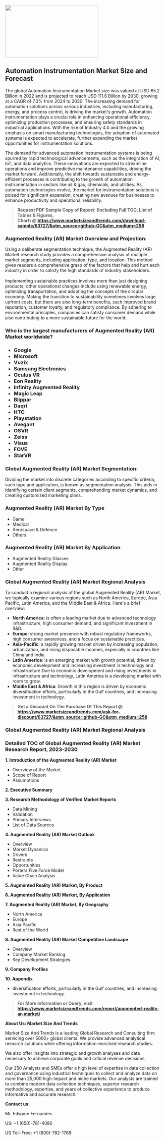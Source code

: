 <p><img class="alignnone size-medium wp-image-20088" src="https://ffe5etoiles.com/wp-content/uploads/2024/12/MST1-300x171.png" alt="" width="300" height="171" /></p><h2>Automation Instrumentation Market Size and Forecast</h2><p>The global Automation Instrumentation Market size was valued at USD 65.2 Billion in 2022 and is projected to reach USD 111.6 Billion by 2030, growing at a CAGR of 7.3% from 2024 to 2030. The increasing demand for automation solutions across various industries, including manufacturing, energy, and process control, is driving the market's growth. Automation instrumentation plays a crucial role in enhancing operational efficiency, optimizing production processes, and ensuring safety standards in industrial applications. With the rise of Industry 4.0 and the growing emphasis on smart manufacturing technologies, the adoption of automated systems is expected to accelerate, further expanding the market opportunities for instrumentation solutions.</p><p>The demand for advanced automation instrumentation systems is being spurred by rapid technological advancements, such as the integration of AI, IoT, and data analytics. These innovations are expected to streamline operations and improve predictive maintenance capabilities, driving the market forward. Additionally, the shift towards sustainable and energy-efficient processes is contributing to the growth of automation instrumentation in sectors like oil & gas, chemicals, and utilities. As automation technologies evolve, the market for instrumentation solutions is poised for significant expansion, creating new avenues for businesses to enhance productivity and operational reliability.</p></p><blockquote id="" class=""><strong>Request PDF Sample Copy of Report: (Including Full TOC, List of Tables &amp; Figures, Chart)&nbsp;@&nbsp;<strong><a href="https://www.marketsizeandtrends.com/download-sample/63727/&utm_source=github-GC&utm_medium=258" target="_blank">https://www.marketsizeandtrends.com/download-sample/63727/&utm_source=github-GC&utm_medium=258</a></strong></strong></blockquote><h3 id="" class="">Augmented Reality (AR) Market&nbsp;Overview and Projection:</h3><p id="" class="">Using a deliberate segmentation technique, the Augmented Reality (AR) Market research study provides a comprehensive analysis of multiple market segments, including application, type, and location. This method gives readers a comprehensive grasp of the factors that help and hurt each industry in order to satisfy the high standards of industry stakeholders. <br /> <br />Implementing sustainable practices involves more than just designing products; other operational changes include using renewable energy, optimizing transportation, and adopting the concepts of the circular economy. Making the transition to sustainability sometimes involves large upfront costs, but there are also long-term benefits, such improved brand reputation, customer loyalty, and regulatory compliance. By adhering to environmental principles, companies can satisfy consumer demand while also contributing to a more sustainable future for the world.</p><h3 id="" class="">Who is the largest manufacturers of&nbsp;Augmented Reality (AR) Market worldwide?</h3><h3 class=""><p><ul><li>Google </li><li> Microsoft </li><li> Vuzix </li><li> Samsung Electronics </li><li> Oculus VR </li><li> Eon Reality </li><li> Infinity Augmented Reality </li><li> Magic Leap </li><li> Blippar </li><li> Daqri </li><li> HTC </li><li> Playstation </li><li> Avegant </li><li> OSVR </li><li> Zeiss </li><li> Visus </li><li> FOVE </li><li> StarVR</li></ul></p></h3><h3 id="" class="">Global&nbsp;Augmented Reality (AR) Market Segmentation:</h3><p id="" class="">Dividing the market into discrete categories according to specific criteria, such type and application, is known as segmentation analysis. This aids in identifying certain client segments, comprehending market dynamics, and creating customized marketing plans.</p><h3 id="" class="">Augmented Reality (AR) Market&nbsp;By Type</h3><p><p><ul><li>Game </li><li> Medical </li><li> Aerospace & Defence </li><li> Others</p></li></ul></p></p><h3 id="" class="">Augmented Reality (AR) Market&nbsp;By Application</h3><p class=""><p><ul><li>Augmented Reality Glasses </li><li> Augmented Reality Display </li><li> Other</li></ul></p></p><h3 id="" class="">Global Augmented Reality (AR) Market Regional Analysis</h3><p id="" class="">To conduct a regional analysis of the global Augmented Reality (AR) Market, we typically examine various regions such as North America, Europe, Asia-Pacific, Latin America, and the Middle East &amp; Africa. Here's a brief overview:</p><ul><li><strong>North America</strong>: is often a leading market due to advanced technology infrastructure, high consumer demand, and significant investment in R&amp;D.</li><li><strong>Europe</strong>: strong market presence with robust regulatory frameworks, high consumer awareness, and a focus on sustainable practices.</li><li><strong>Asia-Pacific</strong>: a rapidly growing market driven by increasing population, urbanization, and rising disposable incomes, especially in countries like China and India.</li><li><strong>Latin America</strong>: is an emerging market with growth potential, driven by economic development and increasing investment in technology and infrastructure.Due to economic development and rising investments in infrastructure and technology, Latin America is a developing market with room to grow.</li><li><strong>Middle East &amp; Africa</strong>: Growth in this region is driven by economic diversification efforts, particularly in the Gulf countries, and increasing investment in technology.</li></ul><blockquote id="" class=""><strong>Get a Discount On The Purchase Of This Report @ <strong><a href="https://www.marketsizeandtrends.com/ask-for-discount/63727/&utm_source=github-GC&utm_medium=258" target="_blank">https://www.marketsizeandtrends.com/ask-for-discount/63727/&utm_source=github-GC&utm_medium=258</a></strong></strong></blockquote><h3 id="" class="">Global Augmented Reality (AR) Market Regional Analysis</h3><h3 id="" class="">Detailed TOC of Global Augmented Reality (AR) Market Research Report, 2023-2030</h3><p id="" class=""><strong>1. Introduction of the Augmented Reality (AR) Market</strong></p><ul><li>Overview of the Market</li><li>Scope of Report</li><li>Assumptions</li></ul><p id="" class=""><strong>2. Executive Summary</strong></p><p id="" class=""><strong>3. Research Methodology of Verified Market Reports</strong></p><ul><li>Data Mining</li><li>Validation</li><li>Primary Interviews</li><li>List of Data Sources</li></ul><p id="" class=""><strong>4. Augmented Reality (AR) Market Outlook</strong></p><ul><li>Overview</li><li>Market Dynamics</li><li>Drivers</li><li>Restraints</li><li>Opportunities</li><li>Porters Five Force Model</li><li>Value Chain Analysis</li></ul><p id="" class=""><strong>5. Augmented Reality (AR) Market, By Product</strong></p><p id="" class=""><strong>6. Augmented Reality (AR) Market, By Application</strong></p><p id="" class=""><strong>7. Augmented Reality (AR) Market, By Geography</strong></p><ul><li>North America</li><li>Europe</li><li>Asia Pacific</li><li>Rest of the World</li></ul><p id="" class=""><strong>8. Augmented Reality (AR) Market Competitive Landscape</strong></p><ul><li>Overview</li><li>Company Market Ranking</li><li>Key Development Strategies</li></ul><p id="" class=""><strong>9. Company Profiles</strong></p><p id="" class=""><strong>10. Appendix</strong></p><ul><li>diversification efforts, particularly in the Gulf countries, and increasing investment in technology.</li></ul><blockquote id="" class=""><strong>For More Information or Query, visit <strong><strong><a href="https://www.marketsizeandtrends.com/report/augmented-reality-ar-market/" target="_blank">https://www.marketsizeandtrends.com/report/augmented-reality-ar-market/</a></strong></strong></strong></blockquote><p id="" class=""><strong>About Us: Market Size And Trends</strong></p><p id="" class="">Market Size And Trends is a leading Global Research and Consulting firm servicing over 5000+ global clients. We provide advanced analytical research solutions while offering information-enriched research studies.</p><p id="" class="">We also offer insights into strategic and growth analyses and data necessary to achieve corporate goals and critical revenue decisions.</p><p id="" class="">Our 250 Analysts and SMEs offer a high level of expertise in data collection and governance using industrial techniques to collect and analyze data on more than 25,000 high-impact and niche markets. Our analysts are trained to combine modern data collection techniques, superior research methodology, expertise, and years of collective experience to produce informative and accurate research.</p><p id="" class=""><strong>Contact us:</strong></p><p id="" class="">Mr. Edwyne Fernandes</p><p id="" class="">US: +1 (650)-781-4080</p><p id="" class="">US Toll-Free: +1 (800)-782-1768</p>
